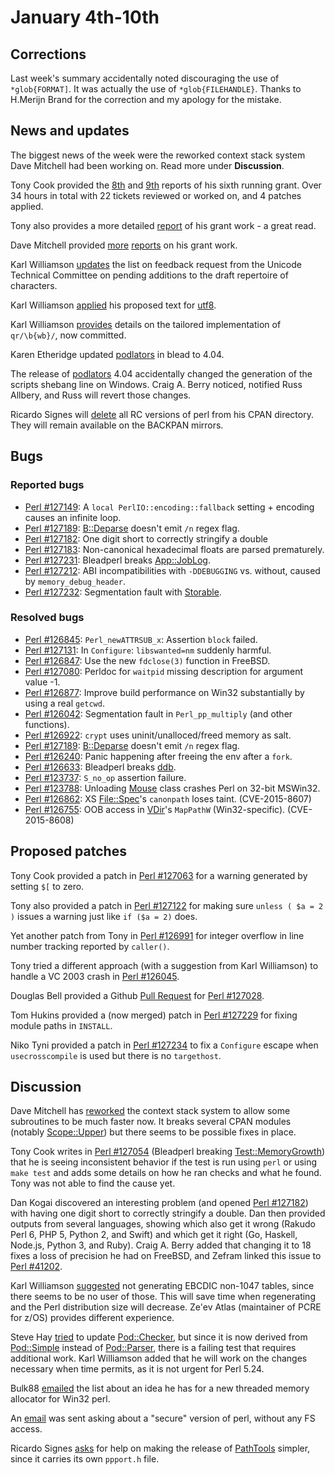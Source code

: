 # January 4th-10th

## Corrections

Last week's summary accidentally noted discouraging the use of
`*glob{FORMAT]`. It was actually the use of `*glob{FILEHANDLE}`.
Thanks to H.Merijn Brand for the correction and my apology for
the mistake.

## News and updates

The biggest news of the week were the reworked context stack
system Dave Mitchell had been working on. Read more under
**Discussion**.

Tony Cook provided the
[8th](http://www.nntp.perl.org/group/perl.perl5.porters/233644)
and [9th](http://www.nntp.perl.org/group/perl.perl5.porters/233653)
reports of his sixth running grant. Over 34 hours in total with
22 tickets reviewed or worked on, and 4 patches applied.

Tony also provides a more detailed
[report](http://www.nntp.perl.org/group/perl.perl5.porters/233687)
of his grant work - a great read.

Dave Mitchell provided
[more](http://www.nntp.perl.org/group/perl.perl5.porters/233674)
[reports](http://www.nntp.perl.org/group/perl.perl5.porters/233675)
on his grant work.

Karl Williamson
[updates](http://www.nntp.perl.org/group/perl.perl5.porters/233649)
the list on feedback request from the Unicode Technical Committee
on pending additions to the draft repertoire of characters.

Karl Williamson
[applied](http://www.nntp.perl.org/group/perl.perl5.porters/233684)
his proposed text for [utf8](https://metacpan.org/pod/utf8).

Karl Williamson
[provides](http://www.nntp.perl.org/group/perl.perl5.porters/233699)
details on the tailored implementation of `qr/\b{wb}/`, now
committed.

Karen Etheridge updated
[podlators](https://metacpan.org/release/podlators) in blead
to 4.04.

The release of [podlators](https://metacpan.org/release/podlators)
4.04 accidentally changed the generation of the scripts shebang
line on Windows. Craig A. Berry noticed, notified Russ Allbery,
and Russ will revert those changes.

Ricardo Signes will
[delete](http://www.nntp.perl.org/group/perl.perl5.porters/233715)
all RC versions of perl from his CPAN directory. They will remain
available on the BACKPAN mirrors.

## Bugs

### Reported bugs

* [Perl #127149](https://rt.perl.org/Ticket/Display.html?id=127149):
  A `local PerlIO::encoding::fallback` setting + encoding causes
  an infinite loop.
* [Perl #127189](https://rt.perl.org/Ticket/Display.html?id=127189):
  [B::Deparse](https://metacpan.org/pod/B::Deparse) doesn't emit
  `/n` regex flag.
* [Perl #127182](https://rt.perl.org/Ticket/Display.html?id=127182):
  One digit short to correctly stringify a double
* [Perl #127183](https://rt.perl.org/Ticket/Display.html?id=127183):
  Non-canonical hexadecimal floats are parsed prematurely.
* [Perl #127231](https://rt.perl.org/Ticket/Display.html?id=127231):
  Bleadperl breaks
  [App::JobLog](https://metacpan.org/pod/App::JobLog).
* [Perl #127212](https://rt.perl.org/Ticket/Display.html?id=127212):
  ABI incompatibilities with `-DDEBUGGING` vs. without, caused by
  `memory_debug_header`.
* [Perl #127232](https://rt.perl.org/Ticket/Display.html?id=127232):
  Segmentation fault with
  [Storable](https://metacpan.org/pod/Storable).

### Resolved bugs

* [Perl #126845](https://rt.perl.org/Ticket/Display.html?id=126845):
  `Perl_newATTRSUB_x`: Assertion `block` failed.
* [Perl #127131](https://rt.perl.org/Ticket/Display.html?id=127131):
  In `Configure`: `libswanted=nm` suddenly harmful.
* [Perl #126847](https://rt.perl.org/Ticket/Display.html?id=126847):
  Use the new `fdclose(3)` function in FreeBSD.
* [Perl #127080](https://rt.perl.org/Ticket/Display.html?id=127080):
  Perldoc for `waitpid` missing description for argument value -1.
* [Perl #126877](https://rt.perl.org/Ticket/Display.html?id=126877):
  Improve build performance on Win32 substantially by using a real
  `getcwd`.
* [Perl #126042](https://rt.perl.org/Ticket/Display.html?id=126042):
  Segmentation fault in `Perl_pp_multiply` (and other functions).
* [Perl #126922](https://rt.perl.org/Ticket/Display.html?id=126922):
  `crypt` uses uninit/unalloced/freed memory as salt.
* [Perl #127189](https://rt.perl.org/Ticket/Display.html?id=127189):
  [B::Deparse](https://metacpan.org/pod/B::Deparse) doesn't emit
  `/n` regex flag.
* [Perl #126240](https://rt.perl.org/Ticket/Display.html?id=126240):
  Panic happening after freeing the env after a `fork`.
* [Perl #126633](https://rt.perl.org/Ticket/Display.html?id=126633):
  Bleadperl breaks [ddb](https://metacpan.org/pod/ddb).
* [Perl #123737](https://rt.perl.org/Ticket/Display.html?id=123737):
  `S_no_op` assertion failure.
* [Perl #123788](https://rt.perl.org/Ticket/Display.html?id=123788):
  Unloading [Mouse](https://metacpan.org/pod/Mouse) class crashes
  Perl on 32-bit MSWin32.
* [Perl #126862](https://rt.perl.org/Ticket/Display.html?id=126862):
  XS [File::Spec](https://metacpan.org/pod/File::Spec)'s
  `canonpath` loses taint. (CVE-2015-8607)
* [Perl #126755](https://rt.perl.org/Ticket/Display.html?id=126755):
  OOB access in [VDir](https://metacpan.org/pod/VDir)'s
  `MapPathW` (Win32-specific). (CVE-2015-8608)

## Proposed patches

Tony Cook provided a patch in
[Perl #127063](https://rt.perl.org/Ticket/Display.html?id=127063)
for a warning generated by setting `$[` to zero.

Tony also provided a patch in
[Perl #127122](https://rt.perl.org/Ticket/Display.html?id=127122)
for making sure `unless ( $a = 2 )` issues a warning just like
`if ($a = 2)` does.

Yet another patch from Tony in
[Perl #126991](https://rt.perl.org/Ticket/Display.html?id=126991)
for integer overflow in line number tracking reported by
`caller()`.

Tony tried a different approach (with a suggestion from Karl
Williamson) to handle a VC 2003 crash in
[Perl #126045](https://rt.perl.org/Ticket/Display.html?id=126045).

Douglas Bell provided a Github
[Pull Request](https://github.com/mrallen1/Pod-Perldoc/pull/22)
for
[Perl #127028](https://rt.perl.org/Ticket/Display.html?id=127028).

Tom Hukins provided a (now merged) patch in
[Perl #127229](https://rt.perl.org/Ticket/Display.html?id=127229)
for fixing module paths in `INSTALL`.

Niko Tyni provided a patch in
[Perl #127234](https://rt.perl.org/Ticket/Display.html?id=127234)
to fix a `Configure` escape when `usecrosscompile` is used but
there is no `targethost`.

## Discussion

Dave Mitchell has
[reworked](http://www.nntp.perl.org/group/perl.perl5.porters/233631)
the context stack system to allow some subroutines to be much
faster now. It breaks several CPAN modules (notably
[Scope::Upper](https://metacpan.org/pod/Scope::Upper))
but there seems to be possible fixes in place.

Tony Cook writes in
[Perl #127054](https://rt.perl.org/Ticket/Display.html?id=127054)
(Bleadperl breaking
[Test::MemoryGrowth](https://metacpan.org/pod/Test::MemoryGrowth))
that he is seeing inconsistent behavior if the test is run using
`perl` or using `make test` and adds some details on how he ran
checks and what he found. Tony was not able to find the cause
yet.

Dan Kogai discovered an interesting problem (and opened
[Perl #127182](https://rt.perl.org/Ticket/Display.html?id=127182))
with having one digit short to correctly stringify a double. Dan
then provided outputs from several languages, showing which also
get it wrong (Rakudo Perl 6, PHP 5, Python 2, and Swift) and which
get it right (Go, Haskell, Node.js, Python 3, and Ruby). Craig A.
Berry added that changing it to 18 fixes a loss of precision he
had on FreeBSD, and Zefram linked this issue to
[Perl #41202](https://rt.perl.org/Ticket/Display.html?id=41202).

Karl Williamson
[suggested](http://www.nntp.perl.org/group/perl.perl5.porters/233663)
not generating EBCDIC non-1047 tables, since there seems to be
no user of those. This will save time when regenerating and the
Perl distribution size will decrease. Ze'ev Atlas (maintainer of
PCRE for z/OS) provides different experience.

Steve Hay
[tried](http://www.nntp.perl.org/group/perl.perl5.porters/233695)
to update
[Pod::Checker](https://metacpan.org/pod/Pod::Checker),
but since it is now derived from
[Pod::Simple](https://metacpan.org/pod/Pod::Simple) instead of
[Pod::Parser](https://metacpan.org/pod/Pod::Parser), there is a
failing test that requires additional work. Karl Williamson added
that he will work on the changes necessary when time permits,
as it is not urgent for Perl 5.24.

Bulk88
[emailed](http://www.nntp.perl.org/group/perl.perl5.porters/233685)
the list about an idea he has for a new threaded memory allocator
for Win32 perl.

An
[email](http://www.nntp.perl.org/group/perl.perl5.porters/233726)
was sent asking about a "secure" version of perl, without any FS
access.

Ricardo Signes
[asks](http://www.nntp.perl.org/group/perl.perl5.porters/233737)
for help on making the release of
[PathTools](https://metacpan.org/pod/PathTools) simpler, since it
carries its own `ppport.h` file.
